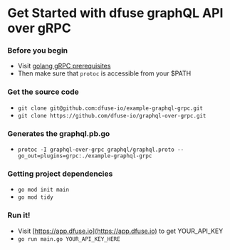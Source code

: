 # Get Started with dfuse graphQL API over gRPC 

### Before you begin
- Visit [golang gRPC prerequisites](https://grpc.io/docs/quickstart/go.html#prerequisites)
- Then make sure that `protoc` is accessible from your $PATH

### Get the source code
- `git clone git@github.com:dfuse-io/example-graphql-grpc.git`
- `git clone https://github.com/dfuse-io/graphql-over-grpc.git`

### Generates the graphql.pb.go
- `protoc -I graphql-over-grpc graphql/graphql.proto --go_out=plugins=grpc:./example-graphql-grpc`

### Getting project dependencies
- `go mod init main`
- `go mod tidy` 

### Run it!
- Visit [https://app.dfuse.io](https://app.dfuse.io) to get YOUR_API_KEY 
- `go run main.go YOUR_API_KEY_HERE`